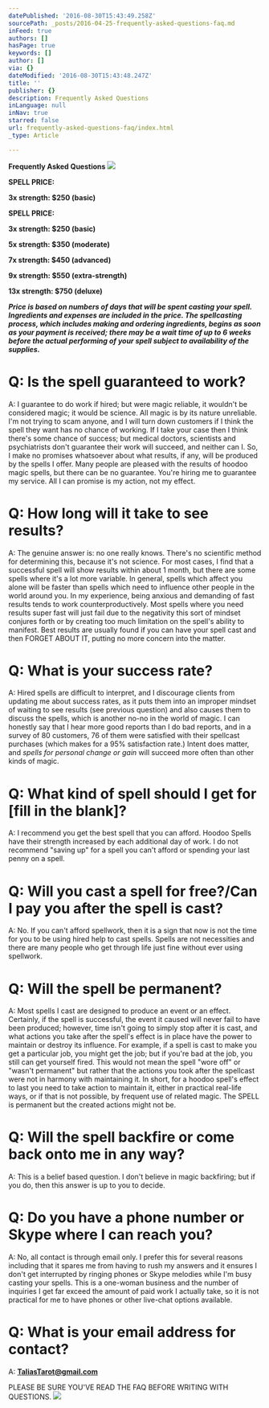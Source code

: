 ```yaml
---
datePublished: '2016-08-30T15:43:49.258Z'
sourcePath: _posts/2016-04-25-frequently-asked-questions-faq.md
inFeed: true
authors: []
hasPage: true
keywords: []
author: []
via: {}
dateModified: '2016-08-30T15:43:48.247Z'
title: ''
publisher: {}
description: Frequently Asked Questions
inLanguage: null
inNav: true
starred: false
url: frequently-asked-questions-faq/index.html
_type: Article

---
```

**Frequently Asked Questions**
![](https://the-grid-user-content.s3-us-west-2.amazonaws.com/072c041b-2a05-40d1-a210-c1522506dcb7.jpg)

**SPELL PRICE:**

**3x strength: $250 (basic)**

**SPELL PRICE:**

**3x strength: $250 (basic)**

**5x strength: $350 (moderate)**

**7x strength: $450 (advanced)**

**9x strength: $550 (extra-strength)**

**13x strength: $750 (deluxe)**

_**Price is based on numbers of days that will be spent casting your spell. Ingredients and expenses are included in the price. The spellcasting process, which includes making and ordering ingredients, begins as soon as your payment is received; there may be a wait time of up to 6 weeks before the actual performing of your spell subject to availability of the supplies.**_

# Q: Is the spell guaranteed to work?

A: I guarantee to do work if hired; but were magic reliable, it wouldn't be considered magic; it would be science. All magic is by its nature unreliable. I'm not trying to scam anyone, and I will turn down customers if I think the spell they want has no chance of working. If I take your case then I think there's some chance of success; but medical doctors, scientists and psychiatrists don't guarantee their work will succeed, and neither can I. So, I make no promises whatsoever about what results, if any, will be produced by the spells I offer. Many people are pleased with the results of hoodoo magic spells, but there can be no guarantee. You're hiring me to guarantee my service. All I can promise is my action, not my effect.

# Q: How long will it take to see results?

A: The genuine answer is: no one really knows. There's no scientific method for determining this, because it's not science. For most cases, I find that a successful spell will show results within about 1 month, but there are some spells where it's a lot more variable. In general, spells which affect you alone will be faster than spells which need to influence other people in the world around you. In my experience, being anxious and demanding of fast results tends to work counterproductively. Most spells where you need results super fast will just fail due to the negativity this sort of mindset conjures forth or by creating too much limitation on the spell's ability to manifest. Best results are usually found if you can have your spell cast and then FORGET ABOUT IT, putting no more concern into the matter.

# Q: What is your success rate?

A: Hired spells are difficult to interpret, and I discourage clients from updating me about success rates, as it puts them into an improper mindset of waiting to see results (see previous question) and also causes them to discuss the spells, which is another no-no in the world of magic. I can honestly say that I hear more good reports than I do bad reports, and in a survey of 80 customers, 76 of them were satisfied with their spellcast purchases (which makes for a 95% satisfaction rate.) Intent does matter, and _spells for personal change or gain_ will succeed more often than other kinds of magic.

# Q: What kind of spell should I get for \[fill in the blank\]?

A: I recommend you get the best spell that you can afford. Hoodoo Spells have their strength increased by each additional day of work. I do not recommend "saving up" for a spell you can't afford or spending your last penny on a spell.

# Q: Will you cast a spell for free?/Can I pay you after the spell is cast?

A: No. If you can't afford spellwork, then it is a sign that now is not the time for you to be using hired help to cast spells. Spells are not necessities and there are many people who get through life just fine without ever using spellwork.

# Q: Will the spell be permanent?

A: Most spells I cast are designed to produce an event or an effect. Certainly, if the spell is successful, the event it caused will never fail to have been produced; however, time isn't going to simply stop after it is cast, and what actions you take after the spell's effect is in place have the power to maintain or destroy its influence. For example, if a spell is cast to make you get a particular job, you might get the job; but if you're bad at the job, you still can get yourself fired. This would not mean the spell "wore off" or "wasn't permanent" but rather that the actions you took after the spellcast were not in harmony with maintaining it. In short, for a hoodoo spell's effect to last you need to take action to maintain it, either in practical real-life ways, or if that is not possible, by frequent use of related magic. The SPELL is permanent but the created actions might not be.

# Q: Will the spell backfire or come back onto me in any way?

A: This is a belief based question. I don't believe in magic backfiring; but if you do, then this answer is up to you to decide.

# Q: Do you have a phone number or Skype where I can reach you?

A: No, all contact is through email only. I prefer this for several reasons including that it spares me from having to rush my answers and it ensures I don't get interrupted by ringing phones or Skype melodies while I'm busy casting your spells. This is a one-woman business and the number of inquiries I get far exceed the amount of paid work I actually take, so it is not practical for me to have phones or other live-chat options available.

# Q: What is your email address for contact?

A: **[TaliasTarot@gmail.com][0]**

PLEASE BE SURE YOU'VE READ THE FAQ BEFORE WRITING WITH QUESTIONS.
![](https://s3-us-west-2.amazonaws.com/the-grid-img/p/f0d29dfc62922e6b3d31e8b24373b7f4eb1e370b.jpg)

[0]: mailto:taliastarot@gmail.com